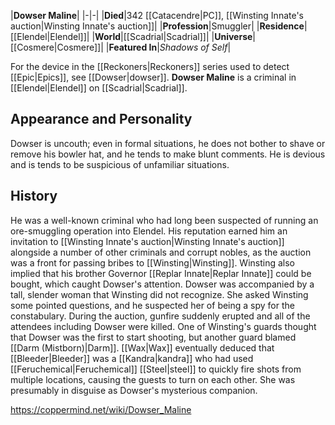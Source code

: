 |**Dowser Maline**|
|-|-|
|**Died**|342 [[Catacendre\|PC]], [[Winsting Innate's auction\|Winsting Innate's auction]]|
|**Profession**|Smuggler|
|**Residence**|[[Elendel\|Elendel]]|
|**World**|[[Scadrial\|Scadrial]]|
|**Universe**|[[Cosmere\|Cosmere]]|
|**Featured In**|*Shadows of Self*|

For the device in the [[Reckoners\|Reckoners]] series used to detect [[Epic\|Epics]], see [[Dowser\|dowser]].
**Dowser Maline** is a criminal in [[Elendel\|Elendel]] on [[Scadrial\|Scadrial]].

## Appearance and Personality
Dowser is uncouth; even in formal situations, he does not bother to shave or remove his bowler hat, and he tends to make blunt comments. He is devious and is tends to be suspicious of unfamiliar situations.

## History
He was a well-known criminal who had long been suspected of running an ore-smuggling operation into Elendel. His reputation earned him an invitation to [[Winsting Innate's auction\|Winsting Innate's auction]] alongside a number of other criminals and corrupt nobles, as the auction was a front for passing bribes to [[Winsting\|Winsting]]. Winsting also implied that his brother Governor [[Replar Innate\|Replar Innate]] could be bought, which caught Dowser's attention. Dowser was accompanied by a tall, slender woman that Winsting did not recognize. She asked Winsting some pointed questions, and he suspected her of being a spy for the constabulary.
During the auction, gunfire suddenly erupted and all of the attendees including Dowser were killed. One of Winsting's guards thought that Dowser was the first to start shooting, but another guard blamed [[Darm (Mistborn)\|Darm]]. [[Wax\|Wax]] eventually deduced that [[Bleeder\|Bleeder]] was a [[Kandra\|kandra]] who had used [[Feruchemical\|Feruchemical]] [[Steel\|steel]] to quickly fire shots from multiple locations, causing the guests to turn on each other. She was presumably in disguise as Dowser's mysterious companion.



https://coppermind.net/wiki/Dowser_Maline